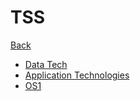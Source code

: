 # TSS

[Back](../index.md)

- [Data Tech](./data_tech/data_tech.md)
- [Application Technologies](./app_tech/app_tech.md)
- [OS1](./OS1/OS1.md)
